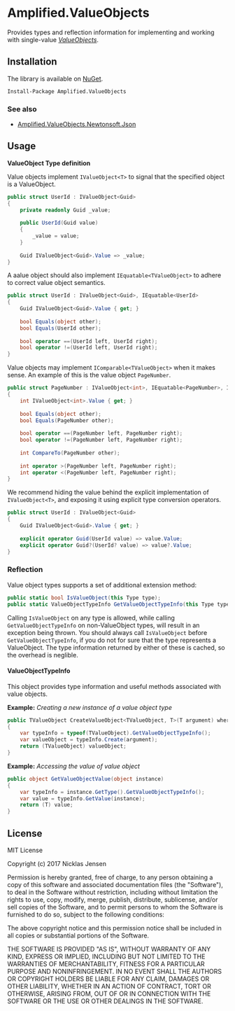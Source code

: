 # Amplified.ValueObjects

Provides types and reflection information for implementing and working with single-value _[ValueObjects](https://martinfowler.com/bliki/ValueObject.html)_.

## Installation

The library is available on [NuGet](https://www.nuget.org/packages/Amplified.CSharp).

```
Install-Package Amplified.ValueObjects
```

### See also

 - [Amplified.ValueObjects.Newtonsoft.Json](https://www.github.com/nillerr/Amplified.ValueObjects.Newtonsoft.Json)

## Usage

__ValueObject Type definition__

Value objects implement `IValueObject<T>` to signal that the specified object is a ValueObject.

```c#
public struct UserId : IValueObject<Guid>
{
    private readonly Guid _value;
    
    public UserId(Guid value)
    {
        _value = value;
    }
    
    Guid IValueObject<Guid>.Value => _value;
}
```

A aalue object should also implement `IEquatable<TValueObject>` to adhere to correct value object semantics.

```c#
public struct UserId : IValueObject<Guid>, IEquatable<UserId> 
{
    Guid IValueObject<Guid>.Value { get; }
    
    bool Equals(object other);
    bool Equals(UserId other);
    
    bool operator ==(UserId left, UserId right);
    bool operator !=(UserId left, UserId right);
}
```

Value objects may implement `IComparable<TValueObject>` when it makes sense. An example of this is the value object `PageNumber`.

```c#
public struct PageNumber : IValueObject<int>, IEquatable<PageNumber>, IComparable<PageNumber>
{
    int IValueObject<int>.Value { get; }
    
    bool Equals(object other);
    bool Equals(PageNumber other);
    
    bool operator ==(PageNumber left, PageNumber right);
    bool operator !=(PageNumber left, PageNumber right);
    
    int CompareTo(PageNumber other);
    
    int operator >(PageNumber left, PageNumber right);
    int operator <(PageNumber left, PageNumber right);
}
```

We recommend hiding the value behind the explicit implementation of `IValueObject<T>`, and exposing it using explicit type conversion operators.

```c#
public struct UserId : IValueObject<Guid>
{
    Guid IValueObject<Guid>.Value { get; }
    
    explicit operator Guid(UserId value) => value.Value;
    explicit operator Guid?(UserId? value) => value?.Value;
}
```

### Reflection

Value object types supports a set of additional extension method:
```c#
public static bool IsValueObject(this Type type);
public static ValueObjectTypeInfo GetValueObjectTypeInfo(this Type type);
```

Calling `IsValueObject` on any type is allowed, while calling `GetValueObjectTypeInfo` on non-ValueObject types, will result in an exception being thrown. You should always call `IsValueObject` before `GetValueObjectTypeInfo`, if you do not for sure that the type represents a ValueObject. The type information returned by either of these is cached, so the overhead is neglible. 

#### ValueObjectTypeInfo

This object provides type information and useful methods associated with value objects.

__Example:__ _Creating a new instance of a value object type_
```c#
public TValueObject CreateValueObject<TValueObject, T>(T argument) where TValueObject : IValueObject<T>
{
    var typeInfo = typeof(TValueObject).GetValueObjectTypeInfo();
    var valueObject = typeInfo.Create(argument);
    return (TValueObject) valueObject;
}
```

__Example:__ _Accessing the value of value object_
```c#
public object GetValueObjectValue(object instance)
{
    var typeInfo = instance.GetType().GetValueObjectTypeInfo();
    var value = typeInfo.GetValue(instance);
    return (T) value;
}
```

## License

MIT License

Copyright (c) 2017 Nicklas Jensen

Permission is hereby granted, free of charge, to any person obtaining a copy
of this software and associated documentation files (the "Software"), to deal
in the Software without restriction, including without limitation the rights
to use, copy, modify, merge, publish, distribute, sublicense, and/or sell
copies of the Software, and to permit persons to whom the Software is
furnished to do so, subject to the following conditions:

The above copyright notice and this permission notice shall be included in all
copies or substantial portions of the Software.

THE SOFTWARE IS PROVIDED "AS IS", WITHOUT WARRANTY OF ANY KIND, EXPRESS OR
IMPLIED, INCLUDING BUT NOT LIMITED TO THE WARRANTIES OF MERCHANTABILITY,
FITNESS FOR A PARTICULAR PURPOSE AND NONINFRINGEMENT. IN NO EVENT SHALL THE
AUTHORS OR COPYRIGHT HOLDERS BE LIABLE FOR ANY CLAIM, DAMAGES OR OTHER
LIABILITY, WHETHER IN AN ACTION OF CONTRACT, TORT OR OTHERWISE, ARISING FROM,
OUT OF OR IN CONNECTION WITH THE SOFTWARE OR THE USE OR OTHER DEALINGS IN THE
SOFTWARE.